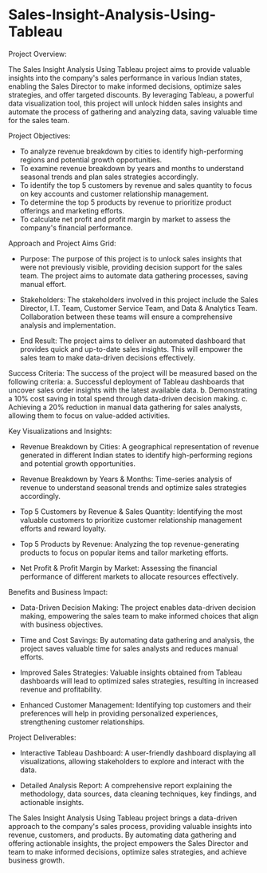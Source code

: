 # Sales-Insight-Analysis-Using-Tableau

Project Overview:

The Sales Insight Analysis Using Tableau project aims to provide valuable insights into the company's sales performance in various Indian states, enabling the Sales Director to make informed decisions, optimize sales strategies, and offer targeted discounts. By leveraging Tableau, a powerful data visualization tool, this project will unlock hidden sales insights and automate the process of gathering and analyzing data, saving valuable time for the sales team.

Project Objectives:

* To analyze revenue breakdown by cities to identify high-performing regions and potential growth opportunities.
* To examine revenue breakdown by years and months to understand seasonal trends and plan sales strategies accordingly.
* To identify the top 5 customers by revenue and sales quantity to focus on key accounts and customer relationship management.
* To determine the top 5 products by revenue to prioritize product offerings and marketing efforts.
* To calculate net profit and profit margin by market to assess the company's financial performance.

Approach and Project Aims Grid:

* Purpose: The purpose of this project is to unlock sales insights that were not previously visible, providing decision support for the sales team. The project aims to automate data gathering processes, saving manual effort.

* Stakeholders: The stakeholders involved in this project include the Sales Director, I.T. Team, Customer Service Team, and Data & Analytics Team. Collaboration between these teams will ensure a comprehensive analysis and implementation.

* End Result: The project aims to deliver an automated dashboard that provides quick and up-to-date sales insights. This will empower the sales team to make data-driven decisions effectively.

Success Criteria: The success of the project will be measured based on the following criteria:
a. Successful deployment of Tableau dashboards that uncover sales order insights with the latest available data.
b. Demonstrating a 10% cost saving in total spend through data-driven decision making.
c. Achieving a 20% reduction in manual data gathering for sales analysts, allowing them to focus on value-added activities.

Key Visualizations and Insights:

* Revenue Breakdown by Cities: A geographical representation of revenue generated in different Indian states to identify high-performing regions and potential growth opportunities.

* Revenue Breakdown by Years & Months: Time-series analysis of revenue to understand seasonal trends and optimize sales strategies accordingly.

* Top 5 Customers by Revenue & Sales Quantity: Identifying the most valuable customers to prioritize customer relationship management efforts and reward loyalty.

* Top 5 Products by Revenue: Analyzing the top revenue-generating products to focus on popular items and tailor marketing efforts.

* Net Profit & Profit Margin by Market: Assessing the financial performance of different markets to allocate resources effectively.

Benefits and Business Impact:

* Data-Driven Decision Making: The project enables data-driven decision making, empowering the sales team to make informed choices that align with business objectives.

* Time and Cost Savings: By automating data gathering and analysis, the project saves valuable time for sales analysts and reduces manual efforts.

* Improved Sales Strategies: Valuable insights obtained from Tableau dashboards will lead to optimized sales strategies, resulting in increased revenue and profitability.

* Enhanced Customer Management: Identifying top customers and their preferences will help in providing personalized experiences, strengthening customer relationships.

Project Deliverables:

* Interactive Tableau Dashboard: A user-friendly dashboard displaying all visualizations, allowing stakeholders to explore and interact with the data.

* Detailed Analysis Report: A comprehensive report explaining the methodology, data sources, data cleaning techniques, key findings, and actionable insights.


The Sales Insight Analysis Using Tableau project brings a data-driven approach to the company's sales process, providing valuable insights into revenue, customers, and products. By automating data gathering and offering actionable insights, the project empowers the Sales Director and team to make informed decisions, optimize sales strategies, and achieve business growth.
